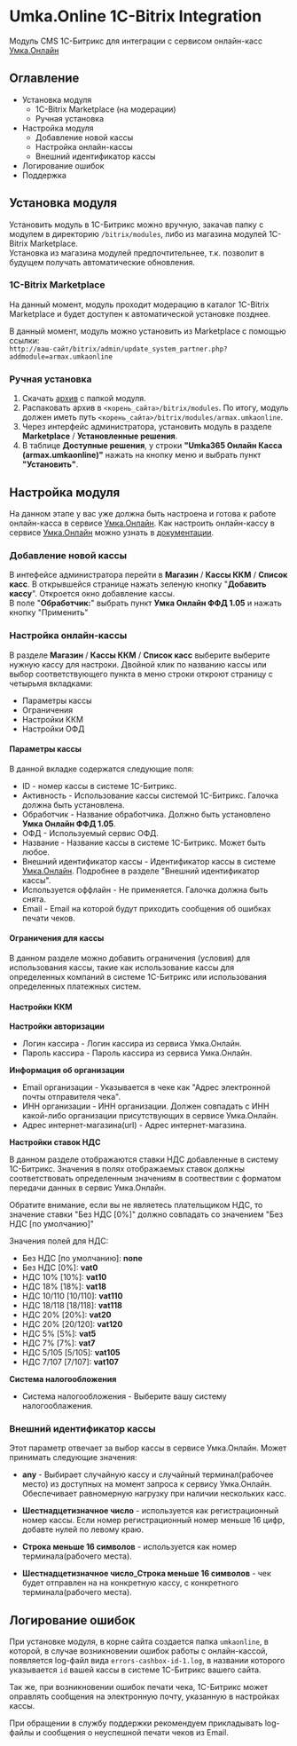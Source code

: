 # Umka.Online 1C-Bitrix Integration

Модуль CMS 1С-Битрикс для интеграции с сервисом онлайн-касс [Умка.Онлайн](https://umka365.ru/)

## Оглавление

- Установка модуля
  - 1C-Bitrix Marketplace (на модерации)
  - Ручная установка
- Настройка модуля
  - Добавление новой кассы
  - Настройка онлайн-кассы
  - Внешний идентификатор кассы
- Логирование ошибок
- Поддержка

## Установка модуля

Установить модуль в 1С-Битрикс можно вручную, закачав папку с модулем в директорию `/bitrix/modules`,
либо из магазина модулей 1C-Bitrix Marketplace.  
Установка из магазина модулей предпочтительнее, т.к. позволит в будущем получать автоматические обновления.

### 1C-Bitrix Marketplace

На данный момент, модуль проходит модерацию в каталог 1C-Bitrix Marketplace
и будет доступен к автоматической установке позднее.

В данный момент, модуль можно установить из Marketplace c помощью ссылки:  
`http://ваш-сайт/bitrix/admin/update_system_partner.php?addmodule=armax.umkaonline`

### Ручная установка

1. Скачать [архив](https://github.com/armax-ru/umka-online-1c-bitrix/archive/master.zip) с папкой модуля.
2. Распаковать архив в `<корень_сайта>/bitrix/modules`. По итогу, модуль должен иметь путь `<корень_сайта>/bitrix/modules/armax.umkaonline`.
3. Через интерфейс администратора, установить модуль в разделе **Marketplace** / **Установленные решения**.
4. В таблице **Доступные решения**, у строки **"Umka365 Онлайн Касса (armax.umkaonline)"** нажать на кнопку меню и выбрать пункт **"Установить"**.

## Настройка модуля

На данном этапе у вас уже должна быть настроена и готова к работе онлайн-касса в сервисе [Умка.Онлайн](https://umka365.ru/).
Как настроить онлайн-кассу в сервисе [Умка.Онлайн](https://umka365.ru/) можно узнать в [документации](http://umki.org/knowledge-base/).

### Добавление новой кассы

В интефейсе администратора перейти в **Магазин** / **Кассы ККМ** / **Список касс**.
В открывшейся странице нажать зеленую кнопку "**Добавить кассу**".
Откроется окно добавление кассы.  
В поле "**Обработчик:**" выбрать пункт **Умка Онлайн ФФД 1.05**
и нажать кнопку "Применить"

### Настройка онлайн-кассы

В разделе **Магазин** / **Кассы ККМ** / **Список касс** выберите выберите нужную кассу для настроки.
Двойной клик по названию кассы или выбор соответствующего пункта в меню строки откроют страницу с четырьмя вкладками:

- Параметры кассы
- Ограничения
- Настройки ККМ
- Настройки ОФД

#### Параметры кассы

В данной вкладке содержатся следующие поля:

- ID - номер кассы в системе 1С-Битрикс.
- Активность - Использование кассы системой 1С-Битрикс. Галочка должна быть установлена.
- Обработчик - Название обработчика. Должно быть установлено **Умка Онлайн ФФД 1.05**.
- ОФД - Используемый сервис ОФД.
- Название - Название кассы в системе 1С-Битрикс. Может быть любое.
- Внешний идентификатор кассы - Идентификатор кассы в системе [Умка.Онлайн](https://umka365.ru/). Подробнее в разделе "Внешний идентификатор кассы".
- Используется оффлайн - Не применяется. Галочка должна быть снята.
- Email - Email на которой будут приходить сообщения об ошибках печати чеков.

#### Ограничения для кассы

В данном разделе можно добавить ограничения (условия) для использования кассы, такие как
использование кассы для определенных компаний в системе 1С-Битрикс или использования определенных платежных систем.

#### Настройки ККМ

**Настройки авторизации**

- Логин кассира - Логин кассира из сервиса Умка.Онлайн.
- Пароль кассира - Пароль кассира из сервиса Умка.Онлайн.

**Информация об организации**

- Email организации - Указывается в чеке как "Адрес электронной почты отправителя чека".
- ИНН организации - ИНН организации. Должен совпадать с ИНН какой-либо организации присутствующих в сервисе Умка.Онлайн.
- Адрес интернет-магазина(url) - Адрес интернет-магазина.

**Настройки ставок НДС**

В данном разделе отображаются ставки НДС добавленные в систему 1С-Битрикс.
Значения в полях отображаемых ставок должны соответствовать определенным значениям
в соотвествии с форматом передачи данных в сервис Умка.Онлайн.

Обратите внимание, если вы не являетесь плательщиком НДС,
то значение ставки "Без НДС [0%]" должно совпадать со значением "Без НДС [по умолчанию]"

Значения полей для НДС:

- Без НДС [по умолчанию]: **none**
- Без НДС [0%]: **vat0**
- НДС 10% [10%]: **vat10**
- НДС 18% [18%]: **vat18**
- НДС 10/110 [10/110]: **vat110**
- НДС 18/118 [18/118]: **vat118**
- НДС 20% [20%]: **vat20**
- НДС 20% [20/120]: **vat120**
- НДС 5% [5%]: **vat5**
- НДС 7% [7%]: **vat7**
- НДС 5/105 [5/105]: **vat105**
- НДС 7/107 [7/107]: **vat107**

**Система налогообложения**

- Система налогообложения - Выберите вашу систему налогооблажения.

### Внешний идентификатор кассы

Этот параметр отвечает за выбор кассы в сервисе Умка.Онлайн. Может принимать следующие значения:

- **any** - Выбирает случайную кассу и случайный терминал(рабочее место) из доступных на момент запроса к сервису Умка.Онлайн.
  Обеспечивает равномерную нагрузку при наличии нескольких касс.

- **Шестнадцетизначное число** - используется как регистрационный номер кассы.
  Если номер регистрационный номер меньше 16 цифр, добавте нулей по левому краю.

- **Строка меньше 16 символов** - используется как номер терминала(рабочего места).

- **Шестнадцетизначное число_Строка меньше 16 символов** - чек будет отправлен на на конкретную кассу, с конкретного терминала(рабочего места).

## Логирование ошибок

При установке модуля, в корне сайта создается папка `umkaonline`, в которой,
в случае возникновении ошибок работы с онлайн-кассой, появляется log-файл вида `errors-cashbox-id-1.log`,
в названии которого указывается `id` вашей кассы в системе 1С-Битрикс вашего сайта.

Так же, при возникновении ошибок печати чека,
1С-Битрикс может оправлять сообщения на электронную почту, указанную в настройках кассы.

При обращении в службу поддержки рекомендуем прикладывать log-файлы и сообщения о неуспешной печати чеков из Email.
